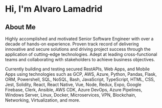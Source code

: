# Hi, I'm Alvaro Lamadrid

## About Me

Highly accomplished and motivated Senior Software Engineer with over a decade of hands-on experience. Proven track record of delivering innovative and secure solutions and driving project success through the application of cutting-edge technologies. Adept at leading cross-functional teams and collaborating with stakeholders to achieve business objectives.  

Currently building and testing secured RestAPIs, Web Apps, and Mobile Apps using technologies such as GCP, AWS, Azure, Python, Pandas, Flask, ORM, Powershell, SQL, NoSQL, Bash, JavaScript, TypeScript, HTML, CSS, Jest, Solidity, React, React Native, Vue, Node, Redux, Expo, Google Firebase, Clerk, Ansible, AWS CDK, Azure DevOps, Azure Pipelines, Windows Server, Linux, Docker, Microservices, VPN, Blockchain, Networking, Virtualization, and more.
